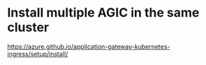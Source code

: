 # Install multiple AGIC in the same cluster

https://azure.github.io/application-gateway-kubernetes-ingress/setup/install/